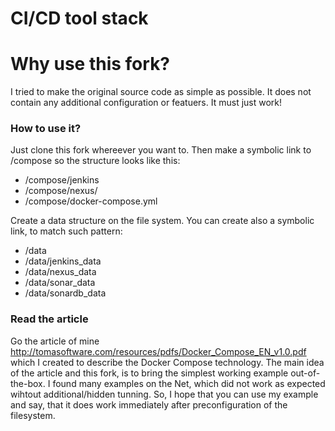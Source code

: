 # CI/CD tool stack

# Why use this fork?

I tried to make the original source code as simple as possible. It does not contain any additional configuration or featuers. It must just work!

### How to use it?

Just clone this fork whereever you want to. Then make a symbolic link to /compose so the structure looks like this:
- /compose/jenkins
- /compose/nexus/
- /compose/docker-compose.yml

Create a data structure on the file system. You can create also a symbolic link, to match such pattern:

- /data
- /data/jenkins_data
- /data/nexus_data
- /data/sonar_data
- /data/sonardb_data

### Read the article

Go the article of mine http://tomasoftware.com/resources/pdfs/Docker_Compose_EN_v1.0.pdf which I created to describe the Docker Compose technology.
The main idea of the article and this fork, is to bring the simplest working example out-of-the-box. I found many examples on the Net, which did not work as expected wihtout additional/hidden tunning. So, I hope that you can use my example and say, that it does work immediately after preconfiguration of the filesystem.

